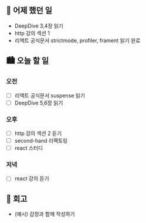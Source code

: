 ## 🌃 어제 했던 일

- DeepDive 3,4장 읽기
- http 강의 섹션 1
- 리액트 공식문서 strictmode, profiler, frament 읽기 완료

## 🏙️ 오늘 할 일

### 오전

- [ ] 리액트 공식문서 suspense 읽기
- [ ] DeepDive 5,6장 읽기

### 오후

- [ ] http 강의 섹션 2 듣기
- [ ] second-hand 리팩토링
- [ ] react 스터디

### 저녁

- [ ] react 강의 듣기

## 🌆 회고

- (예시) 감정과 함께 작성하기
